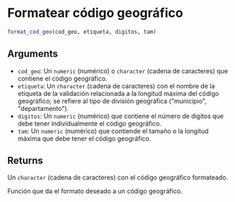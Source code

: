 # Formatear código geográfico

```r
format_cod_geo(cod_geo, etiqueta, digitos, tam)
```

## Arguments

- `cod_geo`: Un `numeric` (numérico) o `character` (cadena de caracteres) que contiene el código geográfico.
- `etiqueta`: Un `character` (cadena de caracteres) con el nombre de la etiqueta de la validación relacionada a la longitud máxima del código geográfico; se refiere al tipo de división geográfica ("municipio", "departamento").
- `digitos`: Un `numeric` (numérico) que contiene el número de digitos que debe tener individualmente el código geográfico.
- `tam`: Un `numeric` (numérico) que contiende el tamaño o la longitud máxima que debe tener el código geográfico.

## Returns

Un `character` (cadena de caracteres) con el código geográfico formateado.

Función que da el formato deseado a un código geográfico.
